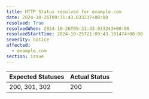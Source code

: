 ```yaml
---
title: HTTP Status resolved for example.com
date: 2024-10-26T09:31:43.033237+00:00
resolved: True
resolvedWhen: 2024-10-26T09:31:43.033243+00:00
resolvedStartTime: 2024-10-25T21:09:43.191474+00:00
severity: notice
affected:
  - example.com
section: issue
---
```


| Expected Statuses | Actual Status  |
|-------------------|----------------|
| 200, 301, 302 | 200 |
